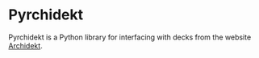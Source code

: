 # Pyrchidekt
Pyrchidekt is a Python library for interfacing with decks from the website [Archidekt](https://www.archidekt.com). 